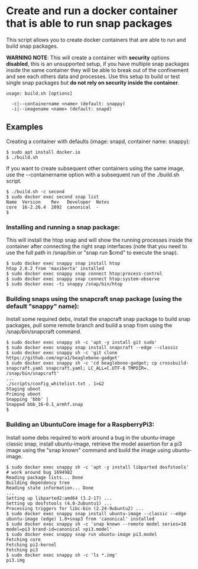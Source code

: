 # Create and run a docker container that is able to run snap packages

This script allows you to create docker containers that are able to run and
build snap packages.

**WARNING NOTE**: This will create a container with **security** options **disabled**, this is an unsupported setup, if you have multiple snap packages inside the same container they will be able to break out of the confinement and see each others data and processes. Use this setup to build or test single snap packages but **do not rely on security inside the container**.

```
usage: build.sh [options]

  -c|--containername <name> (default: snappy)
  -i|--imagename <name> (default: snapd)
```

## Examples

Creating a container with defaults (image: snapd, container name: snappy):

```
$ sudo apt install docker.io
$ ./build.sh
```

If you want to create subsequent other containers using the same image, use the --containername option with a subsequent run of the ./build.sh script.

```
$ ./build.sh -c second
$ sudo docker exec second snap list
Name  Version    Rev   Developer  Notes
core  16-2.26.4  2092  canonical  -
$
```

### Installing and running a snap package:

This will install the htop snap and will show the running processes inside the container after connecting the right snap interfaces (note that you need to use the full path in /snap/bin or "snap run $cmd" to execute the snap).

```
$ sudo docker exec snappy snap install htop
htop 2.0.2 from 'maxiberta' installed
$ sudo docker exec snappy snap connect htop:process-control
$ sudo docker exec snappy snap connect htop:system-observe
$ sudo docker exec -ti snappy /snap/bin/htop
```

### Building snaps using the snapcraft snap package (using the default "snappy" name):

Install some required debs, install the snapcraft snap package to build snap packages, pull some remote branch and build a snap from using the /snap/bin/snapcraft command.
```
$ sudo docker exec snappy sh -c 'apt -y install git sudo'
$ sudo docker exec snappy snap install snapcraft --edge --classic
$ sudo docker exec snappy sh -c 'git clone https://github.com/ogra1/beaglebone-gadget'
$ sudo docker exec snappy sh -c 'cd beaglebone-gadget; cp crossbuild-snapcraft.yaml snapcraft.yaml; LC_ALL=C.UTF-8 TMPDIR=. /snap/bin/snapcraft'
...
./scripts/config_whitelist.txt . 1>&2
Staging uboot
Priming uboot
Snapping 'bbb' |
Snapped bbb_16-0.1_armhf.snap
$
```

### Building an UbuntuCore image for a RaspberryPi3:

Install some debs required to work around a bug in the ubuntu-image classic snap, install ubuntu-image, retrieve the model assertion for a pi3 image using the "snap known" command and build the image using ubuntu-image.
```
$ sudo docker exec snappy sh -c 'apt -y install libparted dosfstools' # work around bug 1694982
Reading package lists... Done
Building dependency tree
Reading state information... Done
...
Setting up libparted2:amd64 (3.2-17) ...
Setting up dosfstools (4.0-2ubuntu1) ...
Processing triggers for libc-bin (2.24-9ubuntu2) ...
$ sudo docker exec snappy snap install ubuntu-image --classic --edge
ubuntu-image (edge) 1.0+snap3 from 'canonical' installed
$ sudo docker exec snappy sh -c 'snap known --remote model series=16 model=pi3 brand-id=canonical >pi3.model'
$ sudo docker exec snappy snap run ubuntu-image pi3.model
Fetching core
Fetching pi2-kernel
Fetching pi3
$ sudo docker exec snappy sh -c 'ls *.img'
pi3.img
```
